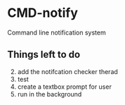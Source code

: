 # CMD-notify
Command line notification system

## Things left to do
2. add the notifcation checker therad 
3. test
4. create a textbox prompt for user
5. run in the background
